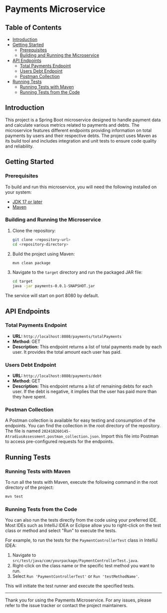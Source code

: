 # Payments Microservice

## Table of Contents

- [Introduction](#introduction)
- [Getting Started](#getting-started)
    - [Prerequisites](#prerequisites)
    - [Building and Running the Microservice](#building-and-running-the-microservice)
- [API Endpoints](#api-endpoints)
    - [Total Payments Endpoint](#total-payments-endpoint)
    - [Users Debt Endpoint](#users-debt-endpoint)
    - [Postman Collection](#postman-collection)
- [Running Tests](#running-tests)
    - [Running Tests with Maven](#running-tests-with-maven)
    - [Running Tests from the Code](#running-tests-from-the-code)

## Introduction

This project is a Spring Boot microservice designed to handle payment data and calculate various metrics related to payments and debts. The microservice features different endpoints providing information on total payments by users and their respective debts. The project uses Maven as its build tool and includes integration and unit tests to ensure code quality and reliability.

## Getting Started

### Prerequisites

To build and run this microservice, you will need the following installed on your system:
- [JDK 17 or later](https://www.oracle.com/java/technologies/javase-jdk17-downloads.html)
- [Maven](https://maven.apache.org/download.cgi)

### Building and Running the Microservice

1. Clone the repository:
    ```bash
    git clone <repository-url>
    cd <repository-directory>
    ```

2. Build the project using Maven:
    ```bash
    mvn clean package
    ```

3. Navigate to the `target` directory and run the packaged JAR file:
    ```bash
    cd target
    java -jar payments-0.0.1-SNAPSHOT.jar
    ```

The service will start on port 8080 by default.

## API Endpoints

### Total Payments Endpoint

- **URL:** `http://localhost:8080/payments/totalPayments`
- **Method:** GET
- **Description:** This endpoint returns a list of total payments made by each user. It provides the total amount each user has paid.

### Users Debt Endpoint

- **URL:** `http://localhost:8080/payments/debt`
- **Method:** GET
- **Description:** This endpoint returns a list of remaining debts for each user. If the debt is negative, it implies that the user has paid more than they have spent.

### Postman Collection

A Postman collection is available for easy testing and consumption of the endpoints. You can find the collection in the root directory of the repository. The file is named `202410260145-AtradiusAssessment.postman_collection.json`. Import this file into Postman to access pre-configured requests for the endpoints.

## Running Tests

### Running Tests with Maven

To run all the tests with Maven, execute the following command in the root directory of the project:
```bash
mvn test
```

### Running Tests from the Code

You can also run the tests directly from the code using your preferred IDE. Most IDEs such as IntelliJ IDEA or Eclipse allow you to right-click on the test class or method and select "Run" to execute the tests.

For example, to run the tests for the `PaymentControllerTest` class in IntelliJ IDEA:
1. Navigate to `src/test/java/com/yourpackage/PaymentControllerTest.java`.
2. Right-click on the class name or the specific test method you want to run.
3. Select `Run 'PaymentControllerTest'` or `Run 'testMethodName'`.

This will initiate the test runner and execute the specified tests.

---

Thank you for using the Payments Microservice. For any issues, please refer to the issue tracker or contact the project maintainers.
